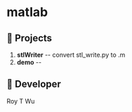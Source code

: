 # matlab

💾 Projects
------------
1. **stlWriter** -- convert stl_write.py to .m
2. **demo**      -- 


🤖 Developer 
------
Roy T Wu

